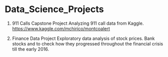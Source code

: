 # Data_Science_Projects
1) 911 Calls Capstone Project 
Analyzing 911 call data from Kaggle. 
https://www.kaggle.com/mchirico/montcoalert

2) Finance Data Project
Exploratory data analysis of stock prices.
Bank stocks and to check how they progressed throughout the financial crisis till the early 2016.
